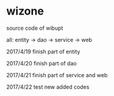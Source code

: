 # wizone
source code of wibupt

all: entity -> dao -> service -> web

2017/4/19
finish part of entity

2017/4/20
finish part of dao

2017/4/21
finish part of service and web

2017/4/22
test new added codes